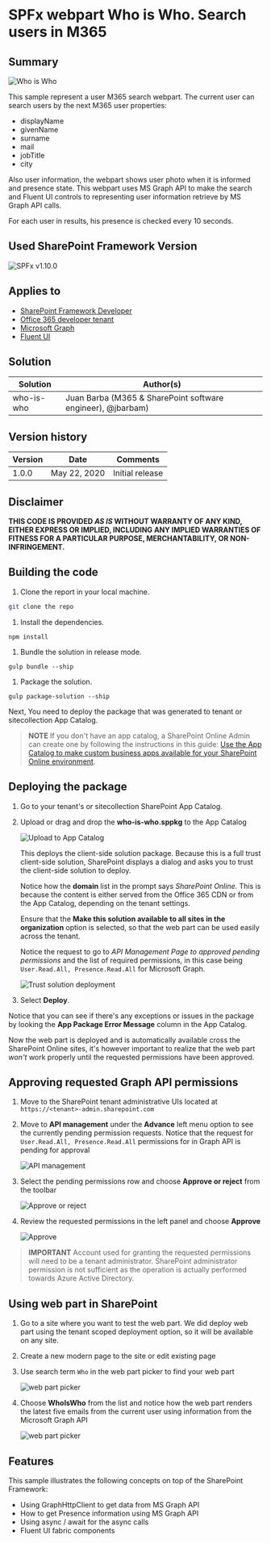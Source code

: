 # SPFx webpart Who is Who. Search users in M365

## Summary

![Who is Who](./images/who-is-who.gif)

This sample represent a user M365 search webpart.
The current user can search users by the next M365 user properties:
- displayName
- givenName
- surname
- mail
- jobTitle
- city

Also user information, the webpart shows user photo when it is informed and presence state.
This webpart uses MS Graph API to make the search and Fluent UI controls to representing user information retrieve by MS Graph API calls.

For each user in results, his presence is checked every 10 seconds.

## Used SharePoint Framework Version

![SPFx v1.10.0](https://img.shields.io/badge/SPFx-1.10.0-green.svg)

## Applies to

* [SharePoint Framework Developer](http://dev.office.com/sharepoint/docs/spfx/sharepoint-framework-overview)
* [Office 365 developer tenant](http://dev.office.com/sharepoint/docs/spfx/set-up-your-developer-tenant)
* [Microsoft Graph](https://developer.microsoft.com/en-us/graph)
* [Fluent UI](https://developer.microsoft.com/en-us/fluentui#)

## Solution

Solution|Author(s)
--------|---------
who-is-who|Juan Barba (M365 & SharePoint software engineer), @jbarbam)

## Version history

Version|Date|Comments
-------|----|--------
1.0.0|May 22, 2020|Initial release

## Disclaimer

**THIS CODE IS PROVIDED *AS IS* WITHOUT WARRANTY OF ANY KIND, EITHER EXPRESS OR IMPLIED, INCLUDING ANY IMPLIED WARRANTIES OF FITNESS FOR A PARTICULAR PURPOSE, MERCHANTABILITY, OR NON-INFRINGEMENT.**

## Building the code

1. Clone the report in your local machine.
```bash
git clone the repo
```
1. Install the dependencies.
```shell
npm install
```
1. Bundle the solution in release mode.
```shell
gulp bundle --ship
```
1. Package the solution.
```shell
gulp package-solution --ship
```
Next, You need to deploy the package that was generated to tenant or sitecollection App Catalog.
> **NOTE**
> If you don't have an app catalog, a SharePoint Online Admin can create one by following the instructions in this guide: [Use the App Catalog to make custom business apps available for your SharePoint Online environment](https://support.office.com/article/use-the-app-catalog-to-make-custom-business-apps-available-for-your-sharepoint-online-environment-0b6ab336-8b83-423f-a06b-bcc52861cba0).

## Deploying the package

1. Go to your tenant's or sitecollection SharePoint App Catalog.

1. Upload or drag and drop the **who-is-who.sppkg** to the App Catalog

    ![Upload to App Catalog](./images/who-is-who-app-catalog.png)

    This deploys the client-side solution package. Because this is a full trust client-side solution, SharePoint displays a dialog and asks you to trust the client-side solution to deploy.

    Notice how the **domain** list in the prompt says *SharePoint Online*. This is because the content is either served from the Office 365 CDN or from the App Catalog, depending on the tenant settings.

    Ensure that the **Make this solution available to all sites in the organization** option is selected, so that the web part can be used easily across the tenant.

    Notice the request to go to *API Management Page to approved pending permissions* and the list of required permissions, in this case being `User.Read.All, Presence.Read.All` for Microsoft Graph.

    ![Trust solution deployment](./images/who-is-who-trust-solution.png)

1. Select **Deploy**.

  Notice that you can see if there's any exceptions or issues in the package by looking the **App Package Error Message** column in the App Catalog.

  Now the web part is deployed and is automatically available cross the SharePoint Online sites, it's however important to realize that the web part *won't* work properly until the requested permissions have been approved.

## Approving requested Graph API permissions

1. Move to the SharePoint tenant administrative UIs located at `https://<tenant>-admin.sharepoint.com`

1. Move to **API management** under the **Advance** left menu option to see the currently pending permission requests. Notice that the request for `User.Read.All, Presence.Read.All` permissions for in Graph API is pending for approval

    ![API management](./images/who-is-who-api-admin.png)

1. Select the pending permissions row and choose **Approve or reject** from the toolbar

    ![Approve or reject](./images/who-is-who-approve-menu.png)

1. Review the requested permissions in the left panel and choose **Approve**

    ![Approve](./images/who-is-who-approve.png)

  > **IMPORTANT**
  > Account used for granting the requested permissions will need to be a tenant administrator. SharePoint administrator permission is not sufficient as the operation is actually performed towards Azure Active Directory.

## Using web part in SharePoint

1. Go to a site where you want to test the web part. We did deploy web part using the tenant scoped deployment option, so it will be available on any site.
1. Create a new modern page to the site or edit existing page
1. Use search term `Who` in the web part picker to find your web part

    ![web part picker](./images/who-is-who-webpart-picker.png)

1. Choose **WhoIsWho** from the list and notice how the web part renders the latest five emails from the current user using information from the Microsoft Graph API

   ![web part picker](./images/who-is-who-webpart.png)

## Features

This sample illustrates the following concepts on top of the SharePoint Framework:

* Using GraphHttpClient to get data from MS Graph API
* How to get Presence information using MS Graph API
* Using async / await for the async calls
* Fluent UI fabric components
